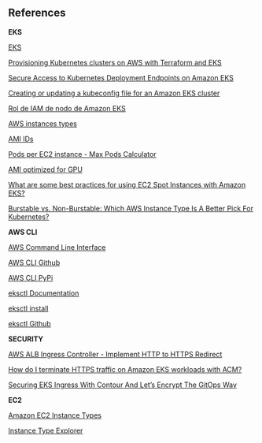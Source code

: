 ## References

**EKS**

[EKS](https://docs.aws.amazon.com/eks/latest/userguide/getting-started.html)

[Provisioning Kubernetes clusters on AWS with Terraform and EKS](https://learnk8s.io/terraform-eks)

[Secure Access to Kubernetes Deployment Endpoints on Amazon EKS](https://betterprogramming.pub/secure-access-to-kubernetes-deployment-endpoints-on-amazon-eks-4826a8e87c6f)

[Creating or updating a kubeconfig file for an Amazon EKS cluster](https://docs.aws.amazon.com/eks/latest/userguide/create-kubeconfig.html)

[Rol de IAM de nodo de Amazon EKS](https://docs.aws.amazon.com/es_es/eks/latest/userguide/create-node-role.html)

[AWS instances types](https://aws.amazon.com/ec2/instance-types/)

[AMI IDs](https://docs.aws.amazon.com/eks/latest/userguide/retrieve-ami-id.html)

[Pods per EC2 instance - Max Pods Calculator](https://www.middlewareinventory.com/blog/kubernetes-max-pods-per-node/)

[AMI optimized for GPU](https://docs.aws.amazon.com/es_es/eks/latest/userguide/eks-optimized-ami.html#gpu-ami)

[What are some best practices for using EC2 Spot Instances with Amazon EKS?](https://repost.aws/knowledge-center/eks-spot-instance-best-practices)

[Burstable vs. Non-Burstable: Which AWS Instance Type Is A Better Pick For Kubernetes?](https://cast.ai/blog/burstable-vs-non-burstable-which-aws-instance-type-is-a-better-pick-for-kubernetes/)

**AWS CLI**

[AWS Command Line Interface](https://docs.aws.amazon.com/cli/latest/userguide/cli-chap-welcome.html)

[AWS CLI Github](https://hub.docker.com/r/amazon/aws-cli)

[AWS CLI PyPi](https://pypi.org/project/awscli/)

[eksctl Documentation](https://eksctl.io/introduction/)

[eksctl install](https://docs.aws.amazon.com/eks/latest/userguide/eksctl.html)

[eksctl Github](https://github.com/weaveworks/eksctl)

**SECURITY**

[AWS ALB Ingress Controller - Implement HTTP to HTTPS Redirect](https://www.stacksimplify.com/aws-eks/aws-alb-ingress/learn-to-enable-ssl-redirect-in-alb-ingress-service-on-aws-eks/)

[How do I terminate HTTPS traffic on Amazon EKS workloads with ACM?](https://aws.amazon.com/premiumsupport/knowledge-center/terminate-https-traffic-eks-acm/)

[Securing EKS Ingress With Contour And Let’s Encrypt The GitOps Way](https://aws.amazon.com/blogs/containers/securing-eks-ingress-contour-lets-encrypt-gitops/)

**EC2**

[Amazon EC2 Instance Types](https://aws.amazon.com/ec2/instance-types/)

[Instance Type Explorer](https://aws.amazon.com/ec2/instance-explorer/?ec2-instances-cards.sort-by=item.additionalFields.category-order&ec2-instances-cards.sort-order=asc&awsf.ec2-instances-filter-category=*all&awsf.ec2-instances-filter-processors=*all&awsf.ec2-instances-filter-accelerators=*all&awsf.ec2-instances-filter-capabilities=*all)
